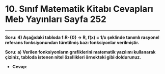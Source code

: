 # 10. Sınıf Matematik Kitabı Cevapları Meb Yayınları Sayfa 252

---

**Soru: 4) Aşağıdaki tabloda f:R-{0} → R, f(x) = 1/x şeklinde tanımlı rasyonel referans fonksiyonundan türetilmiş bazı fonksiyonlar verilmiştir.**

**Soru: a) Verilen fonksiyonların grafiklerini matematik yazılımı kullanarak çiziniz, tabloda istenen nitel özellikleri örnekteki gibi doldurunuz.**

-   **Cevap**: